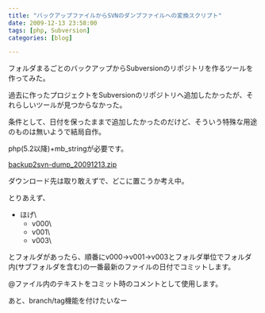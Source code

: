```yaml
---
title: "バックアップファイルからSVNのダンプファイルへの変換スクリプト"
date: 2009-12-13 23:58:00
tags: [php, Subversion]
categories: [blog]

---
```


フォルダまるごとのバックアップからSubversionのリポジトリを作るツールを作ってみた。

過去に作ったプロジェクトをSubversionのリポジトリへ追加したかったが、それらしいツールが見つからなかった。

条件として、日付を保ったままで追加したかったのだけど、そういう特殊な用途のものは無いようで結局自作。

php(5.2以降)+mb_stringが必要です。

[backup2svn-dump_20091213.zip][1]

 [1]: /files/backup2svn-dump_20091213.zip

ダウンロード先は取り敢えずで、どこに置こうか考え中。

とりあえず、

  * ほげ\
      * v000\
      * v001\
      * v003\

とフォルダがあったら、順番にv000→v001→v003とフォルダ単位でフォルダ内(サブフォルダを含む)の一番最新のファイルの日付でコミットします。

@ファイル内のテキストをコミット時のコメントとして使用します。

あと、branch/tag機能を付けたいなー
